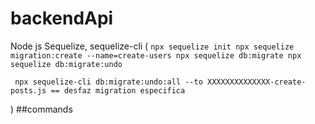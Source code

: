 # backendApi
Node js
Sequelize, sequelize-cli (
    ```npx sequelize init
    npx sequelize migration:create --name=create-users
    npx sequelize db:migrate
    npx sequelize db:migrate:undo```

     npx sequelize-cli db:migrate:undo:all --to XXXXXXXXXXXXXX-create-posts.js == desfaz migration especifica
) ##commands
